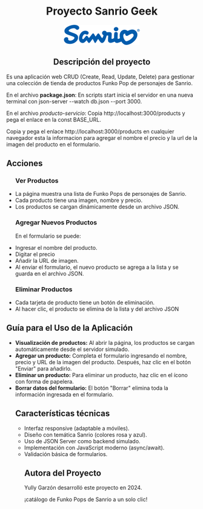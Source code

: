 <h1 align="center"> Proyecto Sanrio Geek </h1>

<p align="center">
  <img src="https://github.com/yullyvc02/Proyecto-Sanrio-Geek/blob/main/img/Sanrio-logo.png" alt="Logo de Sanrio">
</p>



<h2 align="center"> Descripción del proyecto </h2>

<p align="left">Es una aplicación web CRUD (Create, Read, Update, Delete) para gestionar una colección de tienda de productos Funko Pop de personajes de Sanrio.</p>

<p align="left">En el archivo <strong>package.json</strong>: En scripts start inicia el servidor en una nueva terminal con json-server --watch db.json --port 3000.</p>

<p align="left">En el archivo <em>producto-servicio</em>: Copia http://localhost:3000/products y pega el enlace en la const BASE_URL.</p>

<p align="left">Copia y pega el enlace http://localhost:3000/products en cualquier navegador esta la informacion para agregar el nombre el precio y la url de la imagen del producto en el formulario.</p>


<h2 align="left">Acciones </h2>
<ul>
  <h3 align="left">Ver Productos</h3>
  <li>La página muestra una lista de Funko Pops de personajes de Sanrio.</li>
  <li>Cada producto tiene una imagen, nombre y precio.</li>
  <li>Los productos se cargan dinámicamente desde un archivo JSON.</li>

  <h3 align="left">Agregar Nuevos Productos</h3>
  <p align="left"> En el formulario se puede:</p>
  <li>Ingresar el nombre del producto.</li>
  <li>Digitar el precio</li>
  <li>Añadir la URL de imagen.</li>
  <li>Al enviar el formulario, el nuevo producto se agrega a la lista y se guarda en el archivo JSON.</li>


<h3 align="left">Eliminar Productos</h3>
 <li>Cada tarjeta de producto tiene un botón de eliminación.</li>
  <li>Al hacer clic, el producto se elimina de la lista y del archivo JSON</li>
</ul>


<h2 align="left">Guía para el Uso de la Aplicación</h2>
<ul>
<li><b>Visualización de productos:</b> Al abrir la página, los productos se cargan automáticamente desde el servidor simulado.</li>
<li><b>Agregar un producto:</b> Completa el formulario ingresando el nombre, precio y URL de la imagen del producto. Después, haz clic en el botón "Enviar" para añadirlo.</li>
<li><b>Eliminar un producto:</b> Para eliminar un producto, haz clic en el ícono con forma de papelera.</li>
<li><b>Borrar datos del formulario:</b> El botón "Borrar" elimina toda la información ingresada en el formulario.</li>

<h2 align="left">Características técnicas</h2>
<ul>
<li>Interfaz responsive (adaptable a móviles).</li>
<li>Diseño con temática Sanrio (colores rosa y azul).</li>
<li>Uso de JSON Server como backend simulado.</li>
<li>Implementación con JavaScript moderno (async/await).</li>
<li>Validación básica de formularios.</li>



<h2 align="left">Autora del Proyecto</h2>
<p align="left">Yully Garzón desarrolló este proyecto en 2024.</p>
<font aling="left">¡catálogo de Funko Pops de Sanrio a un solo clic!</font>

